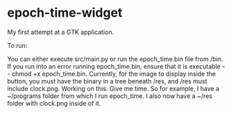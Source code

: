 # epoch-time-widget
My first attempt at a GTK application.

To run: 

You can either execute src/main.py or run the epoch_time.bin file from /bin. If you run into an error running epoch_time.bin, ensure that it is executable -- chmod +x epoch_time.bin. Currently, for the image to display inside the button, you must have the binary in a tree beneath /res, and /res must include clock.png. Working on this. Give me time. So for example, I have a ~/programs folder from which I run epoch_time. I also now have a ~/res folder with clock.png inside of it. 
